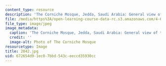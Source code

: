 ```yaml
---
content_type: resource
description: 'The Corniche Mosque, Jedda, Saudi Arabia: General view of the Mosque.'
file: /media/https%3A/open-learning-course-data-rc.s3.amazonaws.com/4-614-religious-architecture-and-islamic-cultures-fall-2002/672654d91ec07bbd543ceeccd35930cc_2042.jpg
file_type: image/jpeg
image_metadata:
  caption: 'The Corniche Mosque, Jedda, Saudi Arabia: General view of the Mosque.'
  credit: ''
  image-alt: Photo of The Corniche Mosque
resourcetype: Image
title: 2042.jpg
uid: 672654d9-1ec0-7bbd-543c-eeccd35930cc
---
```

